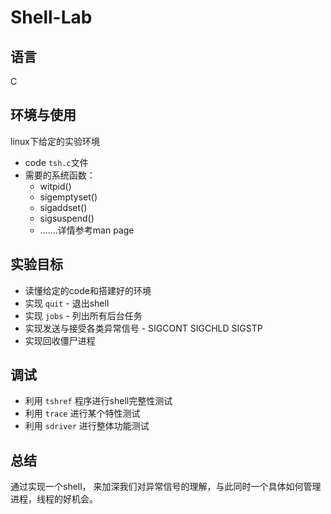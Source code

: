 # Shell-Lab

## 语言
C


## 环境与使用
linux下给定的实验环境
* code `tsh.c`文件
* 需要的系统函数： 
  * witpid()
  * sigemptyset()
  * sigaddset()
  * sigsuspend()
  * .......详情参考man page
 
 ## 实验目标
 * 读懂给定的code和搭建好的环境
 * 实现 `quit` - 退出shell
 * 实现 `jobs` - 列出所有后台任务
 * 实现发送与接受各类异常信号 - SIGCONT SIGCHLD SIGSTP
 * 实现回收僵尸进程
 
 ## 调试
 * 利用 `tshref` 程序进行shell完整性测试
 * 利用 `trace` 进行某个特性测试
 * 利用 `sdriver` 进行整体功能测试
 
 ## 总结
 通过实现一个shell， 来加深我们对异常信号的理解，与此同时一个具体如何管理进程，线程的好机会。
